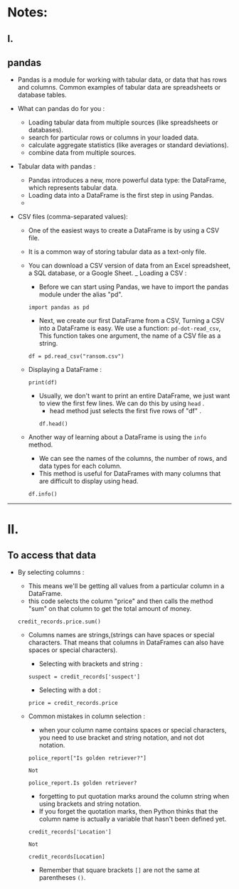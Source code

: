 # Notes: 

## I.
## pandas 
 - Pandas is a module for working with tabular data, or data that has rows and columns. Common examples of tabular data are spreadsheets or database tables. 
 - What can pandas do for you : 
   - Loading tabular data from multiple sources (like spreadsheets or databases).
   - search for particular rows or columns in your loaded data. 
   - calculate aggregate statistics (like averages or standard deviations). 
   - combine data from multiple sources. 
   
 - Tabular data with pandas : 
   - Pandas introduces a new, more powerful data type: the DataFrame, which represents tabular data.
   - Loading data into a DataFrame is the first step in using Pandas.
   - 
 - CSV files (comma-separated values):
   - One of the easiest ways to create a DataFrame is by using a CSV file.
   - It is a common way of storing tabular data as a text-only file.
   - You can download a CSV version of data from an Excel spreadsheet, a SQL database, or a Google Sheet.
   _ Loading a CSV :
     - Before we can start using Pandas, we have to import the pandas module under the alias "pd".
     ```
     import pandas as pd
     ```
     
     - Next, we create our first DataFrame from a CSV, Turning a CSV into a DataFrame is easy. We use a function: `pd-dot-read_csv`, This function takes one argument, the name of a CSV file as a string.
     ```
     df = pd.read_csv("ransom.csv")
     ```
     
   - Displaying a DataFrame :
     ```
     print(df)
     ```
     
     - Usually, we don't want to print an entire DataFrame, we just want to view the first few lines. We can do this by using `head` .
       - head method just selects the first five rows of "df" .
       ```
       df.head()
       ```
       
    - Another way of learning about a DataFrame is using the `info` method.
       - We can see the names of the columns, the number of rows, and data types for each column.  
       - This method is useful for DataFrames with many columns that are difficult to display using head.
       ```
       df.info()
       ```
  --------------------------------------------------------------------------------------------------------------------------------------------------------------------------------------------------------------------------
  
  # II.
  ## To access that data
  - By selecting columns :
    - This means we'll be getting all values from a particular column in a DataFrame.
    - this code selects the column "price" and then calls the method "sum" on that column to get the total amount of money.
    ```
    credit_records.price.sum()
    ```
    
    - Columns names are strings,(strings can have spaces or special characters. That means that columns in DataFrames can also have spaces or special characters).
      - Selecting with brackets and string :
      ```
      suspect = credit_records['suspect']
      ```
      
      -  Selecting with a dot :
      ```
      price = credit_records.price
      ```
      
    - Common mistakes in column selection :
      - when your column name contains spaces or special characters, you need to use bracket and string notation, and not dot notation.
      
      ```
      police_report["Is golden retriever?"] 
      
      Not
      
      police_report.Is golden retriever?
      ```
      
      - forgetting to put quotation marks around the column string when using brackets and string notation.
      - If you forget the quotation marks, then Python thinks that the column name is actually a variable that hasn't been defined yet.
      
      ```
      credit_records['Location']
      
      Not
      
      credit_records[Location]
      ```
      
      - Remember that square brackets `[]` are not the same at parentheses `()`.
       

